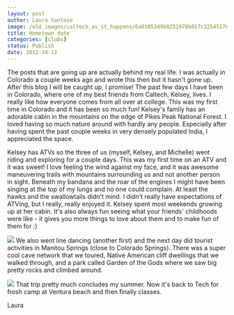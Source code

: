 ```yaml
---
layout: post
author: Laura Santoso
image: /old_images/caltech_as_it_happens/6a0105349b8251970b017c32545176970b.jpg
title: Hometown date
categories: [clubs]
status: Publish
date: 2012-10-12
---
```


The posts that are going up are actually behind my real life. I was actually in Colorado a couple weeks ago and wrote this then but it hasn't gone up. After this blog I will be caught up, I promise!
The past few days I have been in Colorado, where one of my best friends from Caltech, Kelsey, lives. I really like how everyone comes from all over at college. This was my first time in Colorado and it has been so much fun! Kelsey's family has an adorable cabin in the mountains on the edge of Pikes Peak National Forest. I loved having so much nature around with hardly any people. Especially after having spent the past couple weeks in very densely populated India, I appreciated the space.

Kelsey has ATVs so the three of us (myself, Kelsey, and Michelle) went riding and exploring for a couple days. This was my first time on an ATV and it was sweet! I love feeling the wind against my face, and it was awesome maneuvering trails with mountains surrounding us and not another person in sight. Beneath my bandana and the roar of the engines I might have been singing at the top of my lungs and no one could complain. At least the hawks and the swallowtails didn't mind. I didn't really have expectations of ATVing, but I really, really enjoyed it. Kelsey spent most weekends growing up at her cabin. It's also always fun seeing what your friends' childhoods were like - it gives you more things to love about them and to make fun of them for :)


![](/old_images/caltech_as_it_happens/6a0105349b8251970b017d3c82ad83970c.jpg)
We also went line dancing (another first) and the next day did tourist activities in Manitou Springs (close to Colorado Springs). There was a super cool cave network that we toured, Native American cliff dwellings that we walked through, and a park called Garden of the Gods where we saw big pretty rocks and climbed around.


![](/old_images/caltech_as_it_happens/6a0105349b8251970b017c325452c2970b.jpg)
That trip pretty much concludes my summer. Now it's back to Tech for frosh camp at Ventura beach and then finally classes.

Laura
